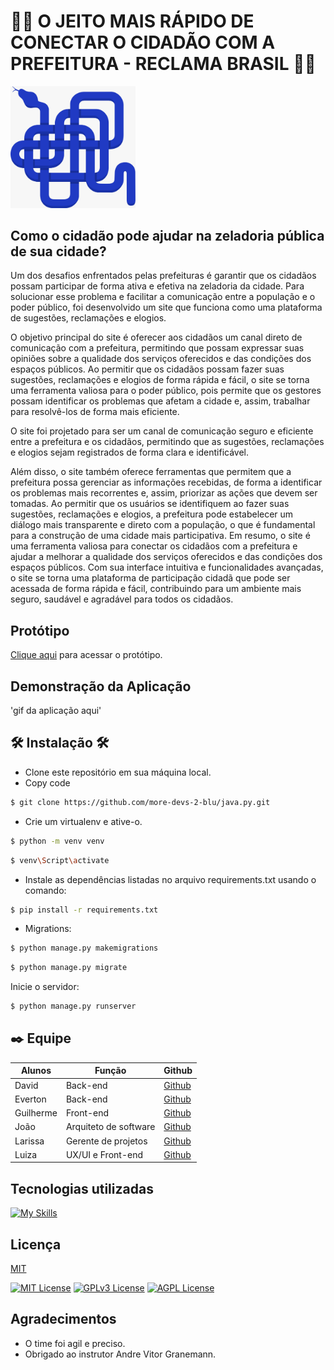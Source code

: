 <h1> 👩‍🦽 O JEITO MAIS RÁPIDO DE CONECTAR O CIDADÃO COM A PREFEITURA - RECLAMA BRASIL 👩‍🦽 </h1>


<p>
  <img src="logo.jpeg" width="200px"/>
</p>


## Como o cidadão pode ajudar na zeladoria pública de sua cidade?

Um dos desafios enfrentados pelas prefeituras é garantir que os cidadãos possam participar de forma ativa e efetiva na zeladoria da cidade. Para solucionar esse problema e facilitar a comunicação entre a população e o poder público, foi desenvolvido um site que funciona como uma plataforma de sugestões, reclamações e elogios.

O objetivo principal do site é oferecer aos cidadãos um canal direto de comunicação com a prefeitura, permitindo que possam expressar suas opiniões sobre a qualidade dos serviços oferecidos e das condições dos espaços públicos. Ao permitir que os cidadãos possam fazer suas sugestões, reclamações e elogios de forma rápida e fácil, o site se torna uma ferramenta valiosa para o poder público, pois permite que os gestores possam identificar os problemas que afetam a cidade e, assim, trabalhar para resolvê-los de forma mais eficiente.

O site foi projetado para ser um canal de comunicação seguro e eficiente entre a prefeitura e os cidadãos, permitindo que as sugestões, reclamações e elogios sejam registrados de forma clara e identificável.

Além disso, o site também oferece ferramentas que permitem que a prefeitura possa gerenciar as informações recebidas, de forma a identificar os problemas mais recorrentes e, assim, priorizar as ações que devem ser tomadas. Ao permitir que os usuários se identifiquem ao fazer suas sugestões, reclamações e elogios, a prefeitura pode estabelecer um diálogo mais transparente e direto com a população, o que é fundamental para a construção de uma cidade mais participativa.
Em resumo, o site é uma ferramenta valiosa para conectar os cidadãos com a prefeitura e ajudar a melhorar a qualidade dos serviços oferecidos e das condições dos espaços públicos. Com sua interface intuitiva e funcionalidades avançadas, o site se torna uma plataforma de participação cidadã que pode ser acessada de forma rápida e fácil, contribuindo para um ambiente mais seguro, saudável e agradável para todos os cidadãos.


## Protótipo
<a href="'''https://www.figma.com/file/KJx9h6AVgJvr1x4J7j613n/luiza-bissoni's-team-library?node-id=537%3A36&t=2bLavk7wJ4WcgBW6-1'''">Clique aqui</a> para acessar o protótipo.

## Demonstração da Aplicação

'gif da aplicação aqui'

## 🛠️ Instalação 🛠️

- Clone este repositório em sua máquina local.
- Copy code
```bash
$ git clone https://github.com/more-devs-2-blu/java.py.git
```
- Crie um virtualenv e ative-o.
```bash
$ python -m venv venv
```
```bash
$ venv\Script\activate
```
- Instale as dependências listadas no arquivo requirements.txt usando o comando:
```bash
$ pip install -r requirements.txt
```
- Migrations:
```bash
$ python manage.py makemigrations
```
```bash
$ python manage.py migrate
```
Inicie o servidor:
```bash
$ python manage.py runserver
```



## ✒️ Equipe


| Alunos                              | Função                      |  Github                                       | 
| ----------------------------------- | --------------------------- | --------------------------------------------- |
| David                               | Back-end                    |  [Github](https://github.com/davidsimas)       |
| Everton                             | Back-end                   | [Github](https://github.com/EvertonDenega)    |
| Guilherme                           | Front-end          | [Github](https://github.com/guiwamser)     |
| João                                | Arquiteto de software     | [Github](https://github.com/JoaoCasali)   |
| Larissa                          | Gerente de projetos                    | [Github](https://github.com/lsebold) |
| Luiza                              |  UX/UI e Front-end                   | [Github](https://github.com/LuizaBissoni)        |

## Tecnologias utilizadas
[![My Skills](https://skills.thijs.gg/icons?i=python,js,html,css,django,docker,mysql,git,figma)](https://skills.thijs.gg)

## Licença

[MIT](https://choosealicense.com/licenses/mit/)

[![MIT License](https://img.shields.io/badge/License-MIT-green.svg)](https://choosealicense.com/licenses/mit/) 
[![GPLv3 License](https://img.shields.io/badge/License-GPL%20v3-yellow.svg)](https://opensource.org/licenses/)
[![AGPL License](https://img.shields.io/badge/license-AGPL-blue.svg)](http://www.gnu.org/licenses/agpl-3.0)

## Agradecimentos

* O time foi agil e preciso.
* Obrigado ao instrutor Andre Vitor Granemann.
